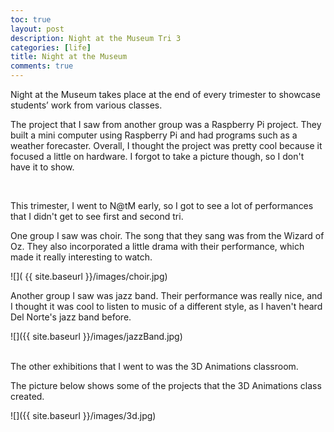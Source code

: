 ```yaml
---
toc: true
layout: post
description: Night at the Museum Tri 3
categories: [life]
title: Night at the Museum 
comments: true
---
```


Night at the Museum takes place at the end of every trimester to showcase students’ work from various classes. 



The project that I saw from another group was a Raspberry Pi project. They built a mini computer using Raspberry Pi and had programs such as a weather forecaster. Overall, I thought the project was pretty cool because it focused a little on hardware. I forgot to take a picture though, so I don't have it to show.  


<br>

This trimester, I went to N@tM early, so I got to see a lot of performances that I didn't get to see first and second tri. 

One group I saw was choir. The song that they sang was from the Wizard of Oz. They also incorporated a little drama with their performance, which made it really interesting to watch.

![]( {{ site.baseurl }}/images/choir.jpg)

Another group I saw was jazz band. Their performance was really nice, and I thought it was cool to listen to music of a different style, as I haven't heard Del Norte's jazz band before.

![]({{ site.baseurl }}/images/jazzBand.jpg)

<br>
The other exhibitions that I went to was the 3D Animations classroom. 

The picture below shows some of the projects that the 3D Animations class created.

![]({{ site.baseurl }}/images/3d.jpg)




